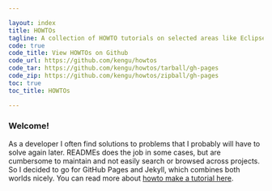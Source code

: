 ```yaml
---

layout: index
title: HOWTOs
tagline: A collection of HOWTO tutorials on selected areas like Eclipse, Linux and GitHub
code: true
code_title: View HOWTOs on Github
code_url: https://github.com/kengu/howtos
code_tar: https://github.com/kengu/howtos/tarball/gh-pages
code_zip: https://github.com/kengu/howtos/zipball/gh-pages
toc: true
toc_title: HOWTOs

---
```


### Welcome!


As a developer I often find solutions to problems that I probably will have to solve again 
later. READMEs does the job in some cases, but are cumbersome to maintain and not easily 
search or browsed across projects. So I decided to go for GitHub Pages and Jekyll, which 
combines both worlds nicely. You can read more about [howto make a tutorial here](index.html).